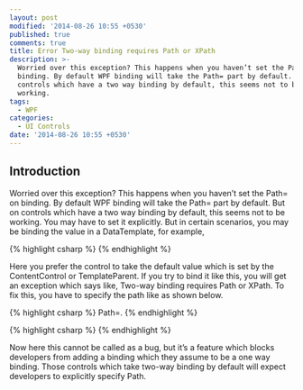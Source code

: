 ```yaml
---
layout: post
modified: '2014-08-26 10:55 +0530'
published: true
comments: true
title: Error Two-way binding requires Path or XPath
description: >-
  Worried over this exception? This happens when you haven’t set the Path= on
  binding. By default WPF binding will take the Path= part by default. But on
  controls which have a two way binding by default, this seems not to be
  working.
tags:
  - WPF
categories:
  - UI Controls
date: '2014-08-26 10:55 +0530'
---
```

## Introduction
Worried over this exception? This happens when you haven’t set the Path= on binding. By default WPF binding will take the Path= part by default. But on controls which have a two way binding by default, this seems not to be working. You may have to set it explicitly. But in certain scenarios, you may be binding the value in a DataTemplate, for example,

{% highlight csharp %}
 <DataTemplate x:Key="BoolValueTemplate">
    <DockPanel>
       <RadioButton IsChecked="{Binding }" GroupName="IsSelectedGroup">
       </RadioButton>
       <RadioButton IsChecked="{Binding Converter={StaticResource InvertedValueConverter}}" GroupName="IsSelectedGroup">
       </RadioButton>
    </DockPanel>
 </DataTemplate>
{% endhighlight %}

Here you prefer the control to take the default value which is set by the ContentControl or TemplateParent. If you try to bind it like this, you will get an exception which says like, Two-way binding requires Path or XPath. To fix this, you have to specify the path like as shown below.

{% highlight csharp %}
Path=.
{% endhighlight %}

{% highlight csharp %}
<DataTemplate x:Key="BoolValueTemplate">
    <DockPanel>
       <RadioButton IsChecked="{Binding Path=.}" GroupName="IsSelectedGroup">
       </RadioButton>
       <RadioButton IsChecked="{Binding Path=. , Converter={StaticResource InvertedValueConverter}}" GroupName="IsSelectedGroup">
       </RadioButton>
     </DockPanel>
</DataTemplate>
{% endhighlight %}

Now here this cannot be called as a bug, but it’s a feature which blocks developers from adding a binding which they assume to be a one way binding. Those controls which take two-way binding by default will expect developers to explicitly specify Path.
